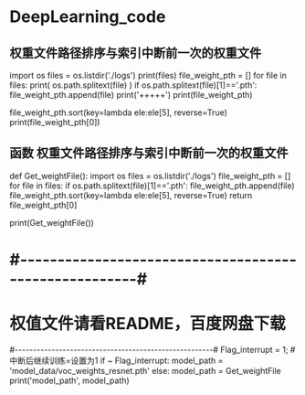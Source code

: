 # DeepLearning_code

## 权重文件路径排序与索引中断前一次的权重文件
import os
files = os.listdir('./logs')
print(files)
file_weight_pth = []
for file in files:
    print(  os.path.splitext(file) )
    if os.path.splitext(file)[1]=='.pth':
        file_weight_pth.append(file)
print('+++++')
print(file_weight_pth)

file_weight_pth.sort(key=lambda ele:ele[5], reverse=True)
print(file_weight_pth[0])  

## 函数 权重文件路径排序与索引中断前一次的权重文件
def Get_weightFile():
    import os
    files = os.listdir('./logs')
    file_weight_pth = []
    for file in files:
        if os.path.splitext(file)[1]=='.pth':
            file_weight_pth.append(file)
    file_weight_pth.sort(key=lambda ele:ele[5], reverse=True)
    return file_weight_pth[0]

print(Get_weightFile())


# #------------------------------------------------------#
#   权值文件请看README，百度网盘下载
#------------------------------------------------------#
Flag_interrupt = 1; #中断后继续训练=设置为1
if ~ Flag_interrupt: 
    model_path = 'model_data/voc_weights_resnet.pth'
else:
    model_path = Get_weightFile
    print('model_path', model_path)
